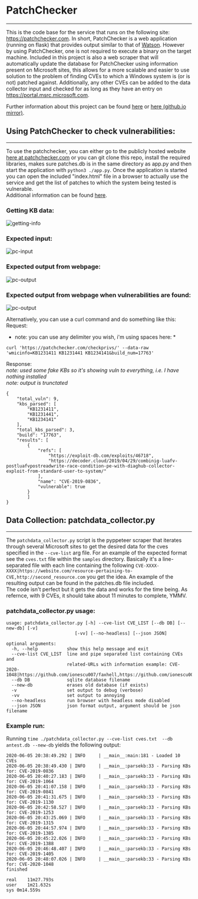# PatchChecker
---
This is the code base for the service that runs on the following site: https://patchchecker.com.
In short, PatchChecker is a web application (running on flask) that provides output similar to that of [Watson](https://github.com/rasta-mouse/Watson/). However by using PatchChecker, one is not required to execute a binary on the target machine.
Included in this project is also a web scraper that will automatically update the database for PatchChecker using information present on Microsoft sites, this allows for a more scalable and easier to use solution to the problem of finding CVEs to which a Windows system is (or is not) patched against. 
Additionally, any other CVEs can be added to the data collector input and checked for as long as they have an entry on https://portal.msrc.microsoft.com.

Further information about this project can be found [here](http://shell.rip/URLHERE) or [here (github.io mirror)](https://deadjakk.github.io/URLHERE).


## Using PatchChecker to check vulnerabilities:
---
To use the patchchecker, you can either go to the publicly hosted website [here at patchchecker.com](https://patchchecker.com) or you can git clone this repo, install the required libraries, makes sure patches.db is in the same directory as app.py and then start the application with `python3 ./app.py`. 
Once the application is started you can open the included "index.html" file in a browser to actually use the service and get the list of patches to which the system being tested is vulnerable.   
Additional information can be found [here](https://deadjakk.github.io/URLHERE).

### Getting KB data:
![getting-info](images/getting_info.png)

### Expected input:
![pc-input](images/expected_input.png)

### Expected output from webpage:
![pc-output](images/expected_output.png)

### Expected output from webpage when vulnerabilities are found:
![pc-output](images/expected_vulnerable.png)

Alternatively, you can use a curl command and do something like this:
Request:   
* note: you can use any delimiter you wish, i'm using spaces here: *  
```
curl 'https://patchchecker.com/checkprivs/' --data-raw 'wmicinfo=KB1231411 KB1231441 KB1234141&build_num=17763'
```
Response:   
*note: used some fake KBs so it's showing vuln to everything, i.e. I have nothing installed*  
*note: output is trunctated*    
```
{
    "total_vuln": 9,
    "kbs_parsed": [
        "KB1231411",
        "KB1231441",
        "KB1234141"
    ],
    "total_kbs_parsed": 3,
    "build": "17763",
    "results": [
        {
            "refs": [
                "https://exploit-db.com/exploits/46718",
                "https://decoder.cloud/2019/04/29/combinig-luafv-postluafvpostreadwrite-race-condition-pe-with-diaghub-collector-exploit-from-standard-user-to-system/"
            ],
            "name": "CVE-2019-0836",
            "vulnerable": true
        }
		]
}

```

## Data Collection: patchdata_collector.py
---
The `patchdata_collector.py` script is the pyppeteer scraper that iterates through several Microsoft sites to get the desired data for the cves specified in the `--cve-list` arg file.
For an example of the expected format see the `cves.txt` file within the `samples` directory. Basically it's a line-separated file with each line containing the following `CVE-XXXX-XXXX|https://website.com/resource-pertaining-to-CVE,http://second_resource.com`
you get the idea. An example of the resulting output can be found in the patches.db file included.  
The code isn't perfect but it gets the data and works for the time being. As refernce, with 9 CVEs, it should take about 11 minutes to complete, YMMV.

### patchdata_collector.py usage:
```
usage: patchdata_collector.py [-h] --cve-list CVE_LIST [--db DB] [--new-db] [-v]
                          [-vv] [--no-headless] [--json JSON]

optional arguments:
  -h, --help           show this help message and exit
  --cve-list CVE_LIST  line and pipe separated list containing CVEs and
                       related-URLs with information example: CVE-2020-1048|https://github.com/ionescu007/faxhell,https://github.com/ionescu007/PrintDemon
  --db DB              sqlite database filename
  --new-db             erases old database (if exists)
  -v                   set output to debug (verbose)
  -vv                  set output to annoying
  --no-headless        run browser with headless mode disabled
  --json JSON          json format output, argument should be json filename
```

### Example run:

Running `time ./patchdata_collector.py --cve-list cves.txt  --db antest.db --new-db` yields the following output:
```
2020-06-05 20:38:49.292 | INFO     | __main__:main:181 - Loaded 10 CVEs
2020-06-05 20:38:49.430 | INFO     | __main__:parsekb:33 - Parsing KBs for: CVE-2019-0836
2020-06-05 20:40:27.183 | INFO     | __main__:parsekb:33 - Parsing KBs for: CVE-2019-1064
2020-06-05 20:41:07.158 | INFO     | __main__:parsekb:33 - Parsing KBs for: CVE-2019-0841
2020-06-05 20:41:31.675 | INFO     | __main__:parsekb:33 - Parsing KBs for: CVE-2019-1130
2020-06-05 20:42:58.527 | INFO     | __main__:parsekb:33 - Parsing KBs for: CVE-2019-1253
2020-06-05 20:43:25.069 | INFO     | __main__:parsekb:33 - Parsing KBs for: CVE-2019-1315
2020-06-05 20:44:57.974 | INFO     | __main__:parsekb:33 - Parsing KBs for: CVE-2019-1385
2020-06-05 20:45:22.026 | INFO     | __main__:parsekb:33 - Parsing KBs for: CVE-2019-1388
2020-06-05 20:46:48.407 | INFO     | __main__:parsekb:33 - Parsing KBs for: CVE-2019-1405
2020-06-05 20:48:07.026 | INFO     | __main__:parsekb:33 - Parsing KBs for: CVE-2020-1048
finished

real	11m27.793s
user	1m21.632s
sys	0m14.559s
```
